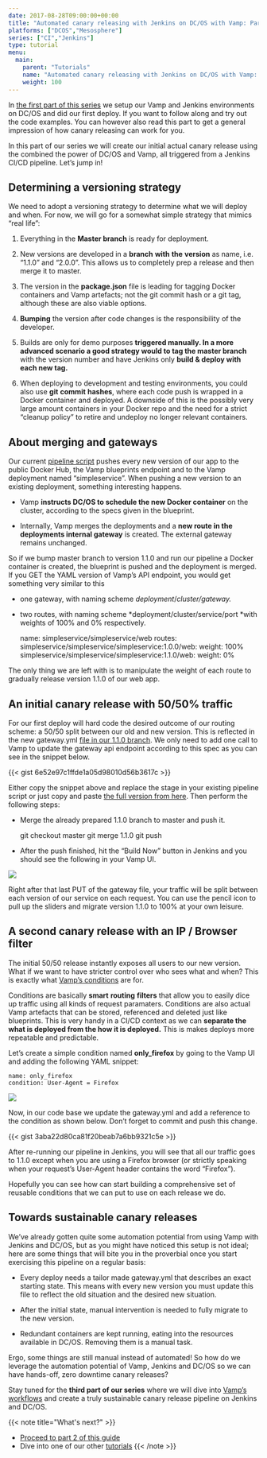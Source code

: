 ```yaml
---
date: 2017-08-28T09:00:00+00:00
title: "Automated canary releasing with Jenkins on DC/OS with Vamp: Part 2"
platforms: ["DCOS","Mesosphere"]
series: ["CI","Jenkins"]
type: tutorial
menu:
  main:
    parent: "Tutorials"
    name: "Automated canary releasing with Jenkins on DC/OS with Vamp: Part 2"
    weight: 100
---
```


In [the first part of this series](/documentation/tutorials/vamp-jenkins-dcos-pt1) we setup our Vamp and Jenkins environments on DC/OS and did our first deploy. If you want to follow along and try out the code examples. You can however also read this part to get a general impression of how canary releasing can work for you.

In this part of our series we will create our initial actual canary release using the combined the power of DC/OS and Vamp, all triggered from a Jenkins CI/CD pipeline. Let’s jump in!

## **Determining a versioning strategy**

We need to adopt a versioning strategy to determine what we will deploy and when. For now, we will go for a somewhat simple strategy that mimics “real life”:

1. Everything in the **Master branch** is ready for deployment.

1. New versions are developed in a **branch** **with** **the** **version** as name, i.e. “1.1.0” and “2.0.0”. This allows us to completely prep a release and then merge it to master.

1. The version in the **package.json** file is leading for tagging Docker containers and Vamp artefacts; not the git commit hash or a git tag, although these are also viable options.

1. **Bumping** the version after code changes is the responsibility of the developer.

1. Builds are only for demo purposes **triggered manually. In a more advanced scenario a good strategy would to tag the master branch** with the version number and have Jenkins only **build & deploy with each new tag.**

1. When deploying to development and testing environments, you could also use **git** **commit** **hashes**, where each code push is wrapped in a Docker container and deployed. A downside of this is the possibly very large amount containers in your Docker repo and the need for a strict “cleanup policy” to retire and undeploy no longer relevant containers.

## About merging and gateways

Our current [pipeline script](https://gist.github.com/tnolet/78b7c9f54020ada56dd4f1ceac6cd9d1) pushes every new version of our app to the public Docker Hub, the Vamp blueprints endpoint and to the Vamp deployment named “simpleservice”. When pushing a new version to an existing deployment, something interesting happens.

* Vamp **instructs DC/OS to schedule the new Docker container** on the cluster, according to the specs given in the blueprint.

* Internally, Vamp merges the deployments and a **new route in the deployments internal gateway** is created. The external gateway remains unchanged.

So if we bump master branch to version 1.1.0 and run our pipeline a Docker container is created, the blueprint is pushed and the deployment is merged. If you GET the YAML version of Vamp’s API endpoint, you would get something very similar to this

* one gateway, with naming scheme *deployment*/*cluster/gateway.*

* two routes, with naming scheme *deployment/cluster/service/port *with weights of 100% and 0% respectively.

    name: simpleservice/simpleservice/web
    routes:
      simpleservice/simpleservice/simpleservice:1.0.0/web:
        weight: 100%
      simpleservice/simpleservice/simpleservice:1.1.0/web:
        weight: 0%

The only thing we are left with is to manipulate the weight of each route to gradually release version 1.1.0 of our web app.

## An initial canary release with 50/50% traffic

For our first deploy will hard code the desired outcome of our routing scheme: a 50/50 split between our old and new version. This is reflected in the new gateway.yml [file in our 1.1.0 branch](https://github.com/magneticio/simpleservice/blob/1.1.0/gateway.yml). We only need to add one call to Vamp to update the gateway api endpoint according to this spec as you can see in the snippet below.

{{< gist 6e52e97c1ffde1a05d98010d56b3617c >}}

Either copy the snippet above and replace the stage in your existing pipeline script or just copy and paste [the full version from here](https://gist.github.com/tnolet/628285638fcc7dc959a702cd4c4513ad). Then perform the following steps:

* Merge the already prepared 1.1.0 branch to master and push it.

    git checkout master
    git merge 1.1.0
    git push

* After the push finished, hit the “Build Now” button in Jenkins and you should see the following in your Vamp UI.

![](https://cdn-images-1.medium.com/max/2000/1*M0LEWgQPLN7BEmAlhtFhBw.png)

Right after that last PUT of the gateway file, your traffic will be split between each version of our service on each request. You can use the pencil icon to pull up the sliders and migrate version 1.1.0 to 100% at your own leisure.

## A second canary release with an IP / Browser filter

The initial 50/50 release instantly exposes all users to our new version. What if we want to have stricter control over who sees what and when? This is exactly what [Vamp’s conditions](/documentation/using-vamp/conditions/) are for.

Conditions are basically **smart** **routing** **filters** that allow you to easily dice up traffic using all kinds of request paramaters. Conditions are also actual Vamp artefacts that can be stored, referenced and deleted just like blueprints. This is very handy in a CI/CD context as we can **separate the what is deployed from the how it is deployed.** This is makes deploys more repeatable and predictable.

Let’s create a simple condition named **only_firefox** by going to the Vamp UI and adding the following YAML snippet:

    name: only_firefox
    condition: User-Agent = Firefox

![](https://cdn-images-1.medium.com/max/2648/1*ivm2GfStNSRACruAY_Qyug.png)

Now, in our code base we update the gateway.yml and add a reference to the condition as shown below. Don’t forget to commit and push this change.

{{< gist 3aba22d80ca81f20beab7a6bb9321c5e >}}

After re-running our pipeline in Jenkins, you will see that all our traffic goes to 1.1.0 except when you are using a Firefox browser (or strictly speaking when your request’s User-Agent header contains the word “Firefox”).

Hopefully you can see how can start building a comprehensive set of reusable conditions that we can put to use on each release we do.

## Towards sustainable canary releases

We’ve already gotten quite some automation potential from using Vamp with Jenkins and DC/OS, but as you might have noticed this setup is not ideal; here are some things that will bite you in the proverbial once you start exercising this pipeline on a regular basis:

* Every deploy needs a tailor made gateway.yml that describes an exact starting state. This means with every new version you must update this file to reflect the old situation and the desired new situation.

* After the initial state, manual intervention is needed to fully migrate to the new version.

* Redundant containers are kept running, eating into the resources available in DC/OS. Removing them is a manual task.

Ergo, some things are still manual instead of automated! So how do we leverage the automation potential of Vamp, Jenkins and DC/OS so we can have hands-off, zero downtime canary releases?

Stay tuned for the **third part of our series** where we will dive into [Vamp’s workflows](/documentation/using-vamp/workflows/) and create a truly sustainable canary release pipeline on Jenkins and DC/OS.


{{< note title="What's next?" >}}
* [Proceed to part 2 of this guide](/documentation/how-vamp-works/architecture-and-components/)
* Dive into one of our other [tutorials](/documentation/tutorials/overview)
{{< /note >}}
